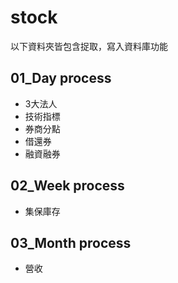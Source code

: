 # stock

以下資料夾皆包含捉取，寫入資料庫功能

## 01_Day process

- 3大法人
- 技術指標
- 券商分點
- 借還券
- 融資融券

## 02_Week process

- 集保庫存

## 03_Month process

- 營收
